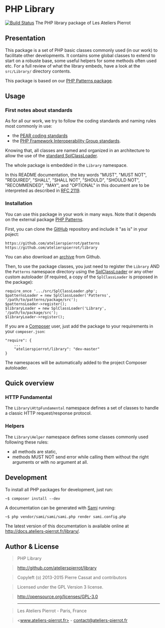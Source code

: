 PHP Library
===========

[![Build Status](https://travis-ci.org/atelierspierrot/library.svg?branch=master)](https://travis-ci.org/atelierspierrot/library)
The PHP library package of Les Ateliers Pierrot


## Presentation

This package is a set of PHP basic classes commonly used (in our work) to facilitate
other developments. It contains some global classes to extend to start on a robuste base,
some useful helpers for some methods often used etc. For a full review of what the library
embeds, have a look at the `src/Library/` directory contents.

This package is based on our [PHP Patterns package](http://github.com/atelierspierrot/patterns).


## Usage

### First notes about standards

As for all our work, we try to follow the coding standards and naming rules most commonly in use:

-   the [PEAR coding standards](http://pear.php.net/manual/en/standards.php)
-   the [PHP Framework Interoperability Group standards](https://github.com/php-fig/fig-standards).

Knowing that, all classes are named and organized in an architecture to allow the use of the
[standard SplClassLoader](https://gist.github.com/jwage/221634).

The whole package is embedded in the `Library` namespace.

In this README documentation, the key words "MUST", "MUST NOT", "REQUIRED", "SHALL", "SHALL NOT",
"SHOULD", "SHOULD NOT", "RECOMMENDED", "MAY", and "OPTIONAL" in this document are to be
interpreted as described in [RFC 2119](http://www.ietf.org/rfc/rfc2119.txt).

### Installation

You can use this package in your work in many ways. Note that it depends on the external
package [PHP Patterns](https://github.com/atelierspierrot/patterns).

First, you can clone the [GitHub](https://github.com/atelierspierrot/library) repository
and include it "as is" in your poject:

    https://github.com/atelierspierrot/patterns
    https://github.com/atelierspierrot/library

You can also download an [archive](https://github.com/atelierspierrot/library/downloads)
from Github.

Then, to use the package classes, you just need to register the `Library` AND the `Patterns`
namespace directory using the [SplClassLoader](https://gist.github.com/jwage/221634) or
any other custom autoloader (if required, a copy of the `SplClassLoader` is proposed in
the package):

    require_once '.../src/SplClassLoader.php';
    $patternsLoader = new SplClassLoader('Patterns', '/path/to/patterns/package/src');
    $patternsLoader->register();
    $libraryLoader = new SplClassLoader('Library', '/path/to/package/src');
    $libraryLoader->register();

If you are a [Composer](http://getcomposer.org/) user, just add the package to your requirements
in your `composer.json`:

    "require": {
        ...
        "atelierspierrot/library": "dev-master"
    }

The namespaces will be automatically added to the project Composer autoloader.


## Quick overview

### HTTP Fundamental

The `Library\HttpFundamental` namespace defines a set of classes to handle a classic HTTP
request/response protocol.

### Helpers

The `Library\Helper` namespace defines some classes commonly used following these rules:

- all methods are static,
- methods MUST NOT send error while calling them without the right arguments or with no
  argument at all.


## Development

To install all PHP packages for development, just run:

    ~$ composer install --dev

A documentation can be generated with [Sami](https://github.com/fabpot/Sami) running:

    ~$ php vendor/sami/sami/sami.php render sami.config.php

The latest version of this documentation is available online at <http://docs.ateliers-pierrot.fr/library/>.


## Author & License

>    PHP Library

>    http://github.com/atelierspierrot/library

>    Copyleft (ↄ) 2013-2015 Pierre Cassat and contributors

>    Licensed under the GPL Version 3 license.

>    http://opensource.org/licenses/GPL-3.0

>    ----

>    Les Ateliers Pierrot - Paris, France

>    <www.ateliers-pierrot.fr> - <contact@ateliers-pierrot.fr>
